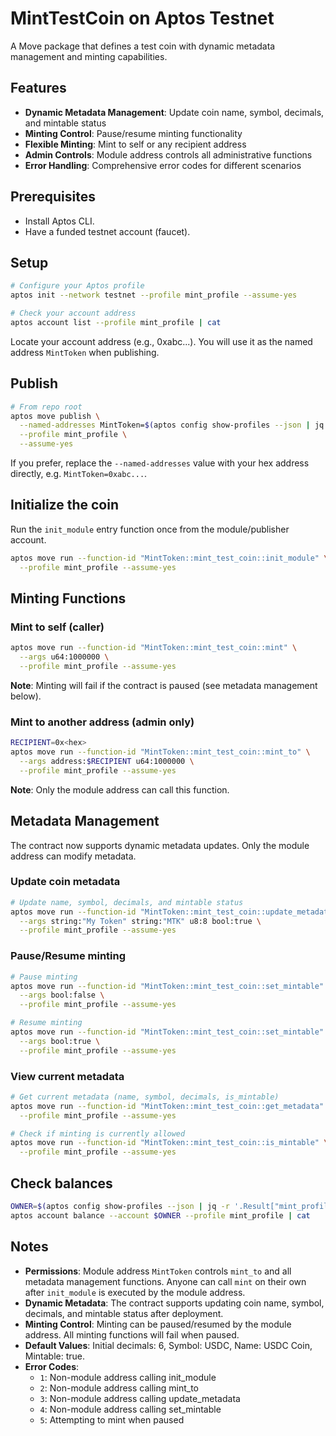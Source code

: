 # MintTestCoin on Aptos Testnet

A Move package that defines a test coin with dynamic metadata management and minting capabilities.

## Features

- **Dynamic Metadata Management**: Update coin name, symbol, decimals, and mintable status
- **Minting Control**: Pause/resume minting functionality
- **Flexible Minting**: Mint to self or any recipient address
- **Admin Controls**: Module address controls all administrative functions
- **Error Handling**: Comprehensive error codes for different scenarios

## Prerequisites
- Install Aptos CLI.
- Have a funded testnet account (faucet).

## Setup
```bash
# Configure your Aptos profile
aptos init --network testnet --profile mint_profile --assume-yes

# Check your account address
aptos account list --profile mint_profile | cat
```

Locate your account address (e.g., 0xabc...). You will use it as the named address `MintToken` when publishing.

## Publish
```bash
# From repo root
aptos move publish \
  --named-addresses MintToken=$(aptos config show-profiles --json | jq -r '.Result["mint_profile"].account') \
  --profile mint_profile \
  --assume-yes
```

If you prefer, replace the `--named-addresses` value with your hex address directly, e.g. `MintToken=0xabc...`.

## Initialize the coin
Run the `init_module` entry function once from the module/publisher account.
```bash
aptos move run --function-id "MintToken::mint_test_coin::init_module" \
  --profile mint_profile --assume-yes
```

## Minting Functions

### Mint to self (caller)
```bash
aptos move run --function-id "MintToken::mint_test_coin::mint" \
  --args u64:1000000 \
  --profile mint_profile --assume-yes
```
**Note**: Minting will fail if the contract is paused (see metadata management below).

### Mint to another address (admin only)
```bash
RECIPIENT=0x<hex>
aptos move run --function-id "MintToken::mint_test_coin::mint_to" \
  --args address:$RECIPIENT u64:1000000 \
  --profile mint_profile --assume-yes
```
**Note**: Only the module address can call this function.

## Metadata Management

The contract now supports dynamic metadata updates. Only the module address can modify metadata.

### Update coin metadata
```bash
# Update name, symbol, decimals, and mintable status
aptos move run --function-id "MintToken::mint_test_coin::update_metadata" \
  --args string:"My Token" string:"MTK" u8:8 bool:true \
  --profile mint_profile --assume-yes
```

### Pause/Resume minting
```bash
# Pause minting
aptos move run --function-id "MintToken::mint_test_coin::set_mintable" \
  --args bool:false \
  --profile mint_profile --assume-yes

# Resume minting
aptos move run --function-id "MintToken::mint_test_coin::set_mintable" \
  --args bool:true \
  --profile mint_profile --assume-yes
```

### View current metadata
```bash
# Get current metadata (name, symbol, decimals, is_mintable)
aptos move run --function-id "MintToken::mint_test_coin::get_metadata" \
  --profile mint_profile --assume-yes

# Check if minting is currently allowed
aptos move run --function-id "MintToken::mint_test_coin::is_mintable" \
  --profile mint_profile --assume-yes
```

## Check balances
```bash
OWNER=$(aptos config show-profiles --json | jq -r '.Result["mint_profile"].account')
aptos account balance --account $OWNER --profile mint_profile | cat
```

## Notes
- **Permissions**: Module address `MintToken` controls `mint_to` and all metadata management functions. Anyone can call `mint` on their own after `init_module` is executed by the module address.
- **Dynamic Metadata**: The contract supports updating coin name, symbol, decimals, and mintable status after deployment.
- **Minting Control**: Minting can be paused/resumed by the module address. All minting functions will fail when paused.
- **Default Values**: Initial decimals: 6, Symbol: USDC, Name: USDC Coin, Mintable: true.
- **Error Codes**: 
  - `1`: Non-module address calling init_module
  - `2`: Non-module address calling mint_to
  - `3`: Non-module address calling update_metadata
  - `4`: Non-module address calling set_mintable
  - `5`: Attempting to mint when paused

